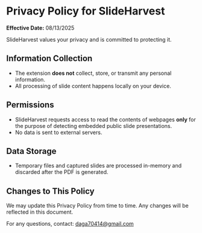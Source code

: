 # Privacy Policy for SlideHarvest

**Effective Date:** 08/13/2025

SlideHarvest values your privacy and is committed to protecting it.  

## Information Collection
- The extension **does not** collect, store, or transmit any personal information.
- All processing of slide content happens locally on your device.

## Permissions
- SlideHarvest requests access to read the contents of webpages **only** for the purpose of detecting embedded public slide presentations.
- No data is sent to external servers.

## Data Storage
- Temporary files and captured slides are processed in-memory and discarded after the PDF is generated.

## Changes to This Policy
We may update this Privacy Policy from time to time. Any changes will be reflected in this document.

For any questions, contact: daga70414@gmail.com
